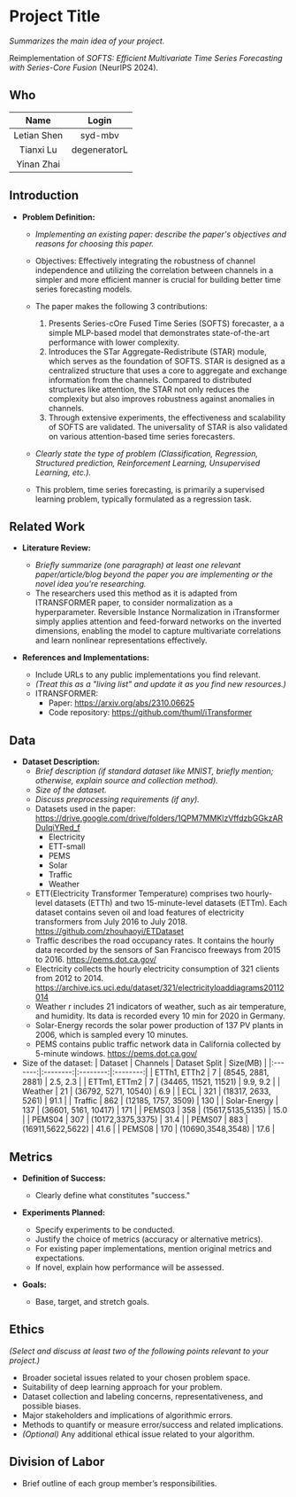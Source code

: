 # Project Title

*Summarizes the main idea of your project.*

Reimplementation of *SOFTS: Efficient Multivariate Time Series Forecasting with Series-Core Fusion* (NeurIPS 2024).

## Who
<!-- - Letian Shen -->
|   Name  |  Login   |
|:-------:|:--------:|
| Letian Shen | syd-mbv |
| Tianxi Lu   | degeneratorL |
| Yinan Zhai   |  |
## Introduction

- **Problem Definition:**  
  - *Implementing an existing paper: describe the paper's objectives and reasons for choosing this paper.*
  - Objectives: Effectively integrating the robustness of channel independence and utilizing the correlation between channels in a simpler and more efficient manner is crucial for building better time series forecasting models.
  - The paper makes the following 3 contributions:
      1.  Presents Series-cOre Fused Time Series (SOFTS) forecaster, a a simple MLP-based model that demonstrates state-of-the-art performance with lower complexity.
      2.  Introduces the  STar Aggregate-Redistribute (STAR) module, which serves as the foundation of SOFTS. STAR is designed as a centralized structure that uses a core to aggregate and exchange information from the channels. Compared to distributed structures like attention, the STAR not only reduces the complexity but also improves robustness against anomalies in channels.
      3.  Through extensive experiments, the effectiveness and scalability of SOFTS are validated. The universality of STAR is also validated on various attention-based time series forecasters.

  - *Clearly state the type of problem (Classification, Regression, Structured prediction, Reinforcement Learning, Unsupervised Learning, etc.).*
  - This problem, time series forecasting, is primarily a supervised learning problem, typically formulated as a regression task.

## Related Work

- **Literature Review:**
  - *Briefly summarize (one paragraph) at least one relevant paper/article/blog beyond the paper you are implementing or the novel idea you're researching.*
  - The researchers used this method as it is adapted from ITRANSFORMER paper, to consider normalization as a hyperparameter. Reversible Instance Normalization in iTransformer simply applies attention and feed-forward networks on the inverted dimensions, enabling the model to capture multivariate correlations and learn nonlinear representations effectively.

- **References and Implementations:**
  - Include URLs to any public implementations you find relevant.
  - *(Treat this as a "living list" and update it as you find new resources.)*
  - ITRANSFORMER:
    - Paper: https://arxiv.org/abs/2310.06625
    - Code repository: https://github.com/thuml/iTransformer

## Data

- **Dataset Description:**
  - *Brief description (if standard dataset like MNIST, briefly mention; otherwise, explain source and collection method).*
  - *Size of the dataset.*
  - *Discuss preprocessing requirements (if any).*
  - Datasets used in the paper: https://drive.google.com/drive/folders/1QPM7MMKlzVffdzbGGkzARDuIqiYRed_f
    - Electricity
    - ETT-small
    - PEMS
    - Solar
    - Traffic
    - Weather
  - ETT(Electricity Transformer Temperature) comprises two hourly-level datasets (ETTh) and two 15-minute-level datasets (ETTm). Each dataset contains seven oil and load features of electricity transformers from July 2016 to July 2018. https://github.com/zhouhaoyi/ETDataset
  - Traffic describes the road occupancy rates. It contains the hourly data recorded by the sensors of San Francisco freeways from 2015 to 2016. https://pems.dot.ca.gov/
  - Electricity collects the hourly electricity consumption of 321 clients from 2012 to 2014. https://archive.ics.uci.edu/dataset/321/electricityloaddiagrams20112014
  - Weather r includes 21 indicators of weather, such as air temperature, and humidity. Its data is recorded every 10 min for 2020 in Germany.
  - Solar-Energy records the solar power production of 137 PV plants in 2006, which is sampled every 10 minutes.
  - PEMS contains public traffic network data in California collected by 5-minute windows. https://pems.dot.ca.gov/
- Size of the dataset:
  |   Dataset  |  Channels | Dataset Split | Size(MB) |
  |:-------:|:--------:|:--------:|:--------:|
  | ETTh1, ETTh2 | 7 | (8545, 2881, 2881) | 2.5, 2.3 |
  | ETTm1, ETTm2 | 7 | (34465, 11521, 11521) | 9.9, 9.2 |
  | Weather  | 21 | (36792, 5271, 10540) | 6.9 |
  | ECL  | 321 | (18317, 2633, 5261) | 91.1 |
  | Traffic  | 862 | (12185, 1757, 3509) | 130 |
  | Solar-Energy | 137 | (36601, 5161, 10417) | 171 |
  | PEMS03 | 358 | (15617,5135,5135) | 15.0 |
  | PEMS04 | 307 | (10172,3375,3375) | 31.4 |
  | PEMS07 | 883 | (16911,5622,5622) | 41.6 |
  | PEMS08 | 170 | (10690,3548,3548) | 17.6 |

## Metrics

- **Definition of Success:**
  - Clearly define what constitutes "success."

- **Experiments Planned:**
  - Specify experiments to be conducted.
  - Justify the choice of metrics (accuracy or alternative metrics).
  - For existing paper implementations, mention original metrics and expectations.
  - If novel, explain how performance will be assessed.

- **Goals:**
  - Base, target, and stretch goals.

## Ethics

*(Select and discuss at least two of the following points relevant to your project.)*

- Broader societal issues related to your chosen problem space.
- Suitability of deep learning approach for your problem.
- Dataset collection and labeling concerns, representativeness, and possible biases.
- Major stakeholders and implications of algorithmic errors.
- Methods to quantify or measure error/success and related implications.
- *(Optional)* Any additional ethical issue related to your algorithm.

## Division of Labor

- Brief outline of each group member’s responsibilities.